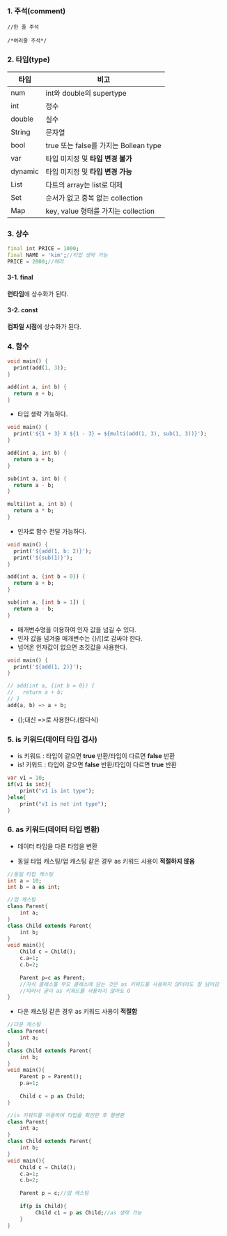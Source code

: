 ### 1. 주석(comment)

`//한 줄 주석`

`/*여러줄 주석*/`

### 2. 타입(type)

| 타입    | 비고                                  |
| ------- | ------------------------------------- |
| num     | int와 double의 supertype              |
| int     | 정수                                  |
| double  | 실수                                  |
| String  | 문자열                                |
| bool    | true 또는 false를 가지는 Bollean type |
| var     | 타입 미지정 및 **타입 변경 불가**     |
| dynamic | 타입 미지정 및 **타입 변경 가능**     |
| List    | 다트의 array는 list로 대체            |
| Set     | 순서가 없고 중복 없는 collection      |
| Map     | key, value 형태를 가지는 collection   |

### 3. 상수

```dart
final int PRICE = 1000;
final NAME = 'kim';//타입 생략 가능
PRICE = 2000;//에러
```



#### 3-1. final

**런타임**에 상수화가 된다.

#### 3-2. const

**컴파일 시점**에 상수화가 된다.



### 4. 함수

```dart
void main() {
  print(add(1, 3));
}

add(int a, int b) {
  return a + b;
}
```

* 타입 생략 가능하다.

```dart
void main() {
  print('${1 + 3} X ${1 - 3} = ${multi(add(1, 3), sub(1, 3))}');
}

add(int a, int b) {
  return a + b;
}

sub(int a, int b) {
  return a - b;
}

multi(int a, int b) {
  return a * b;
}
```

* 인자로 함수 전달 가능하다.

``` dart
void main() {
  print('${add(1, b: 2)}');
  print('${sub(1)}');
}

add(int a, {int b = 0}) {
  return a + b;
}

sub(int a, [int b = 1]) {
  return a - b;
}
```

* 매개변수명을 이용하여 인자 값을 넘길 수 있다.
* 인자 값을 넘겨줄 매개변수는 {}/[]로 감싸야 한다.
* 넘어온 인자값이 없으면 초깃값을 사용한다.

```dart
void main() {
  print('${add(1, 2)}');
}

// add(int a, {int b = 0}) {
//   return a + b;
// }
add(a, b) => a + b;
```

* {};대신 =>로 사용한다.(람다식)



### 5. is 키워드(데이터 타입 검사)

- is 키워드 : 타입이 같으면 **true** 반환/타입이 다르면 **false** 반환
- is! 키워드 : 타입이 같으면 **false** 반환/타입이 다르면 **true** 반환

```dart
var v1 = 10;
if(v1 is int){
    print("v1 is int type");
}else{
    print("v1 is not int type");
}
```



### 6. as 키워드(데이터 타입 변환)

- 데이터 타입을 다른 타입을 변환

- 동일 타입 캐스팅/업 캐스팅 같은 경우 as 키워드 사용이 **적절하지 않음**

```dart
//동일 타입 캐스팅
int a = 10;
int b = a as int;
```

```dart
//업 캐스팅
class Parent{
    int a;
}
class Child extends Parent{
    int b;
}
void main(){
    Child c = Child();
    c.a=1;
    c.b=2;
    
    Parent p=c as Parent;
    //자식 클래스를 부모 클래스에 담는 것은 as 키워드를 사용하지 않더라도 잘 넘어감
    //따라서 굳이 as 키워드를 사용하지 않아도 O
}
```





- 다운 캐스팅 같은 경우 as 키워드 사용이 **적절함**

```dart
//다운 캐스팅
class Parent{
    int a;
}
class Child extends Parent{
    int b;
}
void main(){
    Parent p = Parent();
    p.a=1;
    
    Child c = p as Child;
}
```

```dart
//is 키워드를 이용하여 타입을 확인한 후 형변환
class Parent{
    int a;
}
class Child extends Parent{
    int b;
}
void main(){
    Child c = Child();
    c.a=1;
    c.b=2;
    
    Parent p = c;//업 캐스팅
    
    if(p is Child){
         Child c1 = p as Child;//as 생략 가능
    }
}
```

